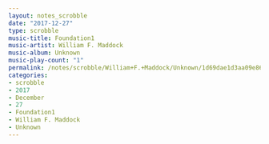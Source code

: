 ```yaml
---
layout: notes_scrobble
date: "2017-12-27"
type: scrobble
music-title: Foundation1
music-artist: William F. Maddock
music-album: Unknown
music-play-count: "1"
permalink: /notes/scrobble/William+F.+Maddock/Unknown/1d69dae1d3aa09e867df7cfa57b524e38e928a47.html
categories:
- scrobble
- 2017
- December
- 27
- Foundation1
- William F. Maddock
- Unknown
---
```

